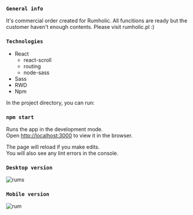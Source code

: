 ### `General info`

It's commercial order created for Rumholic. All funcitions are ready but the customer haven't enough contents. Please visit rumholic.pl :)

### `Technologies`

* React
   * react-scroll
   * routing
   * node-sass
* Sass
* RWD
* Npm

In the project directory, you can run:

### `npm start`

Runs the app in the development mode.<br />
Open [http://localhost:3000](http://localhost:3000) to view it in the browser.

The page will reload if you make edits.<br />
You will also see any lint errors in the console.

### `Desktop version`

![rums](https://user-images.githubusercontent.com/66370279/92136793-bf04c300-ee0c-11ea-8da6-ef0504f8f7cb.png)

### `Mobile version`

![rum](https://user-images.githubusercontent.com/66370279/92137784-e0b27a00-ee0d-11ea-9bf7-c8cce3dfd8e8.gif)
